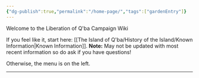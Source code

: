 ```yaml
---
{"dg-publish":true,"permalink":"/home-page/","tags":["gardenEntry"]}
---
```


Welcome to the Liberation of Q'ba Campaign Wiki

If you feel like it, start here: [[The Island of Q'ba/History of the Island/Known Information\|Known Information]]. **Note:** May not be updated with most recent information so do ask if you have questions!

Otherwise, the menu is on the left.
















---
